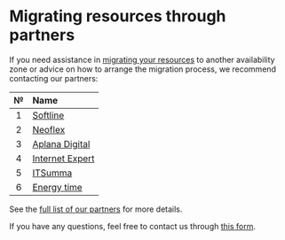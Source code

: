 # Migrating resources through partners

If you need assistance in [migrating your resources](./zone-migration.md) to another availability zone or advice on how to arrange the migration process, we recommend contacting our partners:

|№|Name|
|:---:|:---|
|1|[Softline](https://yandex.cloud/ru/partners/catalogue/softline)|
|2|[Neoflex](https://yandex.cloud/ru/partners/catalogue/neoflex)|
|3|[Aplana Digital](https://yandex.cloud/ru/partners/catalogue/aplanadigital)|
|4|[Internet Expert](https://yandex.cloud/ru/partners/catalogue/i-ex)|
|5|[ITSumma](https://yandex.cloud/ru/partners/catalogue/itsumma)|
|6|[Energy time](https://yandex.cloud/ru/partners/catalogue/energytime)|

See the [full list of our partners](https://yandex.cloud/ru/partners/catalogue?type=partners) for more details.

If you have any questions, feel free to contact us through [this form](https://yandex.cloud/en/blog#contact-form).